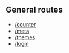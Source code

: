 ## General routes

- [/counter](https://github.com/robflop/megumin.love/wiki/GetCounter)
- [/meta](https://github.com/robflop/megumin.love/wiki/GetMeta)
- [/themes](https://github.com/robflop/megumin.love/wiki/GetThemes)
- [/login](https://github.com/robflop/megumin.love/wiki/PostLogin)